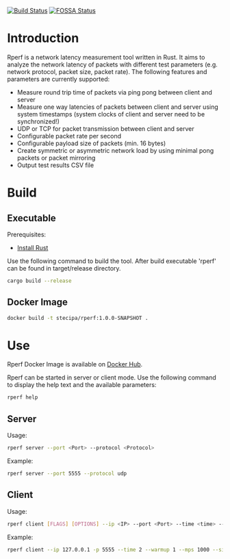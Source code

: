 [![Build Status](https://app.travis-ci.com/stec-zcps/rperf.svg?branch=main)](https://app.travis-ci.com/github/stec-zcps/rperf)
[![FOSSA Status](https://app.fossa.com/api/projects/git%2Bgithub.com%2Fstec-zcps%2Frperf.svg?type=shield)](https://app.fossa.com/projects/git%2Bgithub.com%2Fstec-zcps%2Frperf?ref=badge_shield)

# Introduction
Rperf is a network latency measurement tool written in Rust. It aims to analyze the network latency of packets with 
different test parameters (e.g. network protocol, packet size, packet rate). The following features and parameters are 
currently supported:
* Measure round trip time of packets via ping pong between client and server
* Measure one way latencies of packets between client and server using system timestamps 
  (system clocks of client and server need to be synchronized!)
* UDP or TCP for packet transmission between client and server
* Configurable packet rate per second
* Configurable payload size of packets (min. 16 bytes)
* Create symmetric or asymmetric network load by using minimal pong packets or packet mirroring
* Output test results CSV file

# Build
## Executable
Prerequisites:
* [Install Rust](https://www.rust-lang.org/tools/install)

Use the following command to build the tool. After build executable 'rperf' can be found in target/release directory.
```bash
cargo build --release
```
## Docker Image
```bash
docker build -t stecipa/rperf:1.0.0-SNAPSHOT .
```

# Use
Rperf Docker Image is available on [Docker Hub](https://hub.docker.com/repository/docker/stecipa/rperf).

Rperf can be started in server or client mode. Use the following command to display the help text and the available parameters:
```bash
rperf help 
```
## Server
Usage:
```bash
rperf server --port <Port> --protocol <Protocol>
```
Example:
```bash
rperf server --port 5555 --protocol udp
```
## Client
Usage:
```bash
rperf client [FLAGS] [OPTIONS] --ip <IP> --port <Port> --time <time> --mps <time> --size <size> --protocol <Protocol>
```
Example:
```bash
rperf client --ip 127.0.0.1 -p 5555 --time 2 --warmup 1 --mps 1000 --size 64 --protocol udp --log result.csv --owl --rtt
```


